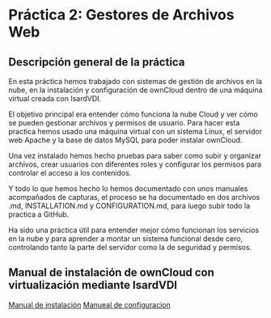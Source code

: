 # **Práctica 2: Gestores de Archivos Web**
## **Descripción general de la práctica**

En esta práctica hemos trabajado con sistemas de gestión de archivos en la nube, en la instalación y configuración de ownCloud dentro de una máquina virtual creada con IsardVDI.

El objetivo principal era entender cómo funciona la nube Cloud y ver cómo se pueden gestionar archivos y permisos de usuario. Para hacer esta practica hemos usado una máquina virtual con un sistema Linux, el servidor web Apache y la base de datos MySQL para poder instalar ownCloud.

Una vez instalado hemos hecho pruebas para saber como subir y organizar archivos, crear usuarios con diferentes roles y configurar los permisos para controlar el acceso a los contenidos.

Y todo lo que hemos hecho lo hemos documentado con unos manuales acompañados de capturas, el proceso se ha documentado en dos archivos .md, INSTALLATION.md y CONFIGURATION.md, para luego subir todo la practica a GitHub.

Ha sido una práctica útil para entender mejor cómo funcionan los servicios en la nube y para aprender a montar un sistema funcional desde cero, controlando tanto la parte del servidor como la de seguridad y permisos.

## **Manual de instalación de ownCloud con virtualización mediante IsardVDI**
[Manual de instalación](INSTALLATION.MD)
[Manueal de configuracion](CONFIGURATION.MD)
